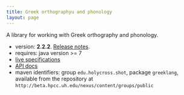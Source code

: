 ```yaml
---
title: Greek orthographyu and phonology
layout: page
---
```




A library for working with Greek orthography and phonology.

- version: **2.2.2**. [Release notes](releases).
- requires: java version >= 7
- [live specifications](specs/GreekLang.html)
- [API docs](api)
- maven identifiers: group `edu.holycross.shot`, package `greeklang`, available from the repository at `http://beta.hpcc.uh.edu/nexus/content/groups/public`
